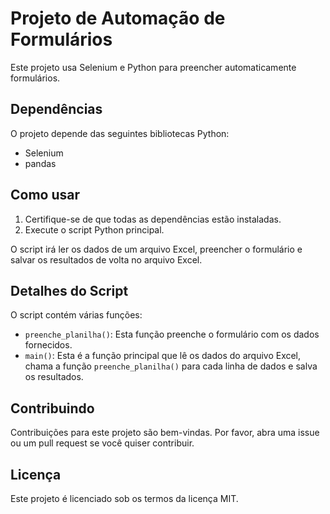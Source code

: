 # Projeto de Automação de Formulários

Este projeto usa Selenium e Python para preencher automaticamente formulários.

## Dependências

O projeto depende das seguintes bibliotecas Python:

- Selenium
- pandas

## Como usar

1. Certifique-se de que todas as dependências estão instaladas.
2. Execute o script Python principal.

O script irá ler os dados de um arquivo Excel, preencher o formulário e salvar os resultados de volta no arquivo Excel.

## Detalhes do Script

O script contém várias funções:

- `preenche_planilha()`: Esta função preenche o formulário com os dados fornecidos.
- `main()`: Esta é a função principal que lê os dados do arquivo Excel, chama a função `preenche_planilha()` para cada linha de dados e salva os resultados.

## Contribuindo

Contribuições para este projeto são bem-vindas. Por favor, abra uma issue ou um pull request se você quiser contribuir.

## Licença

Este projeto é licenciado sob os termos da licença MIT.
